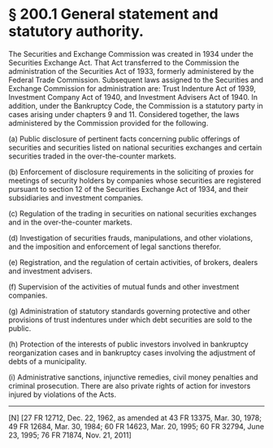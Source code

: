 # § 200.1   General statement and statutory authority.

The Securities and Exchange Commission was created in 1934 under the Securities Exchange Act. That Act transferred to the Commission the administration of the Securities Act of 1933, formerly administered by the Federal Trade Commission. Subsequent laws assigned to the Securities and Exchange Commission for administration are: Trust Indenture Act of 1939, Investment Company Act of 1940, and Investment Advisers Act of 1940. In addition, under the Bankruptcy Code, the Commission is a statutory party in cases arising under chapters 9 and 11. Considered together, the laws administered by the Commission provided for the following.


(a) Public disclosure of pertinent facts concerning public offerings of securities and securities listed on national securities exchanges and certain securities traded in the over-the-counter markets.


(b) Enforcement of disclosure requirements in the soliciting of proxies for meetings of security holders by companies whose securities are registered pursuant to section 12 of the Securities Exchange Act of 1934, and their subsidiaries and investment companies.


(c) Regulation of the trading in securities on national securities exchanges and in the over-the-counter markets.


(d) Investigation of securities frauds, manipulations, and other violations, and the imposition and enforcement of legal sanctions therefor.


(e) Registration, and the regulation of certain activities, of brokers, dealers and investment advisers.


(f) Supervision of the activities of mutual funds and other investment companies.


(g) Administration of statutory standards governing protective and other provisions of trust indentures under which debt securities are sold to the public.


(h) Protection of the interests of public investors involved in bankruptcy reorganization cases and in bankruptcy cases involving the adjustment of debts of a municipality.


(i) Administrative sanctions, injunctive remedies, civil money penalties and criminal prosecution. There are also private rights of action for investors injured by violations of the Acts.



---

[N] [27 FR 12712, Dec. 22, 1962, as amended at 43 FR 13375, Mar. 30, 1978; 49 FR 12684, Mar. 30, 1984; 60 FR 14623, Mar. 20, 1995; 60 FR 32794, June 23, 1995; 76 FR 71874, Nov. 21, 2011]




